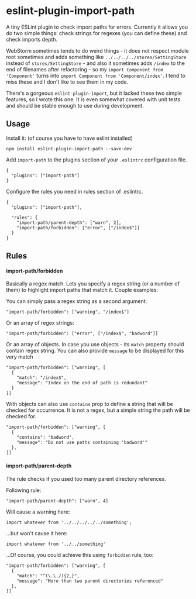 # eslint-plugin-import-path

A tiny ESLint plugin to check import paths for errors. Currently it allows you do two simple things:
check strings for regexes (you can define these) and check imports depth.

WebStorm sometimes tends to do weird things - it does not respect module root sometimes and adds something
like `../../../../stores/SettingStore` instead of `stores/SettingStore` - and also it sometimes adds 
`/index` to the end of filenames after refactoring - so my `import Component from 'Component'` turns
into `import Component from 'Component/index'`. I tend to miss these and I don't like to see them in
my code.

There's a gorgeous `eslint-plugin-import`, but it lacked these two simple features, so I wrote this one.
It is even somewhat covered with unit tests and should be stable enough to use during development.

## Usage

Install it: (of course you have to have eslint installed)

    npm install eslint-plugin-import-path --save-dev

Add `import-path` to the plugins section of your `.eslintrc` configuration file.

    {
      "plugins": ["import-path"]
    }

Configure the rules you need in rules section of .eslintrc.

    {
      "plugins": ["import-path"],
      
      "rules": {
        "import-path/parent-depth": ["warn", 2],
        "import-path/forbidden": ["error", ["/index$"]]
      }
    }

## Rules

#### import-path/forbidden

Basically a regex match. Lets you specify a regex string (or a number of them) to highlight import paths
that match it. Couple examples:
    
You can simply pass a regex string as a second argument:
    
    "import-path/forbidden": ["warning", "/index$"]

Or an array of regex strings:    

    "import-path/forbidden": ["error", ["/index$", "badword"]]
    
Or an array of objects. In case you use objects - its `match` property should contain regex string.
You can also provide `message` to be displayed for this very match    
    
    "import-path/forbidden": ["warning", [
      {
        "match": "/index$",
        "message": "Index on the end of path is redundant"
      }
    ]]
    
With objects can also use `contains` prop to define a string that will be checked for occurrence. It
is not a regex, but a simple string the path will be checked for.
    
    "import-path/forbidden": ["warning", [
      {
        "contains": "badword",
        "message": "Do not use paths containing 'badword'"
      },
    ]]

#### import-path/parent-depth

The rule checks if you used too many parent directory references. 

Following rule:

    "import-path/parent-depth": ["warn", 4]
    
Will cause a warning here:

    import whatever from '../../../../../something';
    
...but won't cause it here:

    import whatever from '../../something'
    
...Of course, you could achieve this using `forbidden` rule, too:

    "import-path/forbidden": ["warning", [
      {
        "match": "^(\.\./){2,}",
        "message": "More than two parent directories referenced"
      },
    ]]

